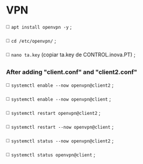 # VPN

◻️ `apt install openvpn -y` ;

◻️ `cd /etc/openvpn/` ;

◻️ `nano ta.key` (copiar ta.key de CONTROL.inova.PT) ;

### After adding "client.conf" and "client2.conf"

◻️ `systemctl enable --now openvpn@client2` ;

◻️ `systemctl enable --now openvpn@client` ;

◻️ `systemctl restart openvpn@client2` ;

◻️ `systemctl restart --now openvpn@client` ;

◻️ `systemctl status --now openvpn@client2` ;

◻️ `systemctl status openvpn@client` ;
